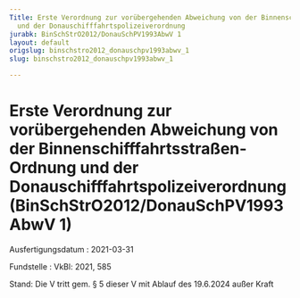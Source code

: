 ```yaml
---
Title: Erste Verordnung zur vorübergehenden Abweichung von der Binnenschifffahrtsstraßen-Ordnung
  und der Donauschifffahrtspolizeiverordnung
jurabk: BinSchStrO2012/DonauSchPV1993AbwV 1
layout: default
origslug: binschstro2012_donauschpv1993abwv_1
slug: binschstro2012_donauschpv1993abwv_1

---
```


# Erste Verordnung zur vorübergehenden Abweichung von der Binnenschifffahrtsstraßen-Ordnung und der Donauschifffahrtspolizeiverordnung (BinSchStrO2012/DonauSchPV1993AbwV 1)

Ausfertigungsdatum
:   2021-03-31

Fundstelle
:   VkBl: 2021, 585

Stand: Die V tritt gem. § 5 dieser V mit Ablauf des 19.6.2024 außer Kraft
